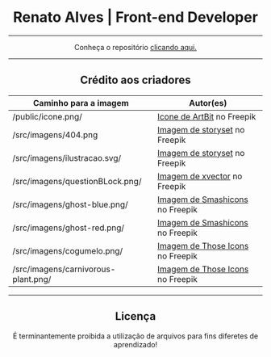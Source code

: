 <div align="center">
  <h1>Renato Alves | Front-end Developer</h1>
  <hr>
  <p>Conheça o repositório <a href='https://renato-alves-portifolio.vercel.app' target="_blank" rel="noopener noreferrer">clicando aqui.</a></p>
  <hr>
  <h2>Crédito aos criadores</h2>

  Caminho para a imagem | Autor(es)
  --- | ---
  /public/icone.png/ | <a href="https://br.freepik.com/icone/divisas_10420890#fromView=search&term=code+simbol&page=2&position=35&track=ais&track=ais" target="_blank" rel="noopener noreferrer">Icone de ArtBit</a> no Freepik
  /src/imagens/404.png | <a href="https://br.freepik.com/vetores-gratis/ups-erro-404-com-ilustracao-de-conceito-de-robo-quebrado_13315300.htm#query=not%20found&position=7&from_view=search&track=ais" target="_blank" rel="noopener noreferrer">Imagem de storyset</a> no Freepik
  /src/imagens/ilustracao.svg/ | <a href="https://br.freepik.com/vetores-gratis/ilustracao-de-conceito-de-dependencia-de-jogos-online_8239225.htm#page=3&query=desenvolvedor%20front-end&position=33&from_view=search&track=ais#position=33&page=3&query=desenvolvedor%20front-end" target="_blank" rel="noopener noreferrer">Imagem de storyset</a> no Freepik
  /src/imagens/questionBLock.png/ | <a href="https://br.freepik.com/psd-gratuitas/cubo-azul-com-sinal-de-interrogacao-em-caixas_32246988.htm#query=pergunta&position=11&from_view=keyword&track=sph">Imagem de xvector</a> no Freepik
  /src/imagens/ghost-blue.png/ | <a href="https://br.freepik.com/icone/fantasma_706023#fromView=search&term=cano+super+m%C3%A1rio&page=2&position=10&track=ais" target="_blank" rel="noopener noreferrer">Imagem de Smashicons</a> no Freepik
  /src/imagens/ghost-red.png/ | <a href="https://br.freepik.com/icone/fantasma_705890" target="_blank" rel="noopener noreferrer">Imagem de Smashicons</a> no Freepik
  /src/imagens/cogumelo.png/ | <a href="https://br.freepik.com/icone/cogumelo_528111#fromView=search&term=cogumelo+de+vida+super+mario+world&page=1&position=37&track=ais" target="_blank" rel="noopener noreferrer">Imagem de Those Icons</a> no Freepik
  /src/imagens/carnivorous-plant.png/ | <a href="https://br.freepik.com/icone/planta-carnivora_528099#fromView=resource_detail&position=15" target="_blank" rel="noopener noreferrer">Imagem de Those Icons</a> no Freepik

  <hr>
  <h2>Licença</h2>
  <p>É terminantemente proibida a utilização de arquivos para fins diferetes de aprendizado!</p>
</div>
